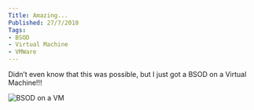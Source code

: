 ```yaml
---
Title: Amazing...
Published: 27/7/2010
Tags:
- BSOD
- Virtual Machine
- VMWare
---
```


Didn’t even know that this was possible, but I just got a BSOD on a Virtual Machine!!!

![BSOD on a VM](https://gep13wpstorage.blob.core.windows.net/gep13/2010/7/27/2d549e32-d840-4f66-9f2b-d98334134979.png)
